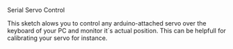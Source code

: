 Serial Servo Control 

This sketch alows you to control any arduino-attached servo over the keyboard of your PC 
and monitor it´s actual position. This can be helpfull for calibrating your servo for instance.
